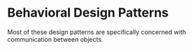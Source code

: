 # Behavioral Design Patterns

Most of these design patterns are specifically concerned with communication between objects.
